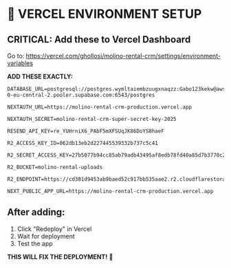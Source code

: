 # 🚀 VERCEL ENVIRONMENT SETUP

## CRITICAL: Add these to Vercel Dashboard

Go to: https://vercel.com/ghollosi/molino-rental-crm/settings/environment-variables

**ADD THESE EXACTLY:**

```
DATABASE_URL=postgresql://postgres.wymltaiembzuugxnaqzz:Gabo123kekw@aws-0-eu-central-2.pooler.supabase.com:6543/postgres

NEXTAUTH_URL=https://molino-rental-crm-production.vercel.app

NEXTAUTH_SECRET=molino-rental-crm-super-secret-key-2025

RESEND_API_KEY=re_YUHrniX6_PAbF5mXFSUqJK86DoYS8haeF

R2_ACCESS_KEY_ID=062db13eb2d227445539332b737c5c41

R2_SECRET_ACCESS_KEY=27b5077b94cc85ab79adb43495af8edb78fd40a85d7b3770c21a36d9e9c5a2b2

R2_BUCKET=molino-rental-uploads

R2_ENDPOINT=https://cd381d9453ab9baed52c917bb535aae2.r2.cloudflarestorage.com

NEXT_PUBLIC_APP_URL=https://molino-rental-crm-production.vercel.app
```

## After adding:
1. Click "Redeploy" in Vercel
2. Wait for deployment
3. Test the app

**THIS WILL FIX THE DEPLOYMENT!** 🎯